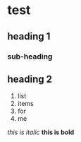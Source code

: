 # test

## heading 1

### sub-heading

## heading 2

1. list
2. items
3. for
4. me

*this is italic*
**this is bold**
